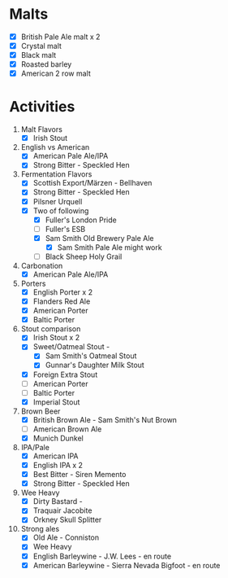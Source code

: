 # Malts

* [x] British Pale Ale malt x 2
* [x] Crystal malt
* [x] Black malt
* [x] Roasted barley
* [x] American 2 row malt

# Activities
1. Malt Flavors
	* [x] Irish Stout
3. English vs American
	* [x] American Pale Ale/IPA
	* [x] Strong Bitter - Speckled Hen
4. Fermentation Flavors
	* [x] Scottish Export/Märzen - Bellhaven
	* [x] Strong Bitter - Speckled Hen
	* [x] Pilsner Urquell
	* [x] Two of following
		* [x] Fuller's London Pride
		* [ ] Fuller's ESB
		* [x] Sam Smith Old Brewery Pale Ale
			* [x] Sam Smith Pale Ale might work
		* [ ] Black Sheep Holy Grail
7. Carbonation
	* [x] American Pale Ale/IPA
8. Porters
	* [x] English Porter x 2
	* [x] Flanders Red Ale
	* [x] American Porter
	* [x] Baltic Porter
9. Stout comparison
	* [x] Irish Stout x 2
	* [x] Sweet/Oatmeal Stout - 
		* [x] Sam Smith's Oatmeal Stout
		* [x] Gunnar's Daughter Milk Stout
	* [x] Foreign Extra Stout
	* [ ] American Porter
	* [ ] Baltic Porter
	* [x] Imperial Stout
6. Brown Beer
	* [x] British Brown Ale - Sam Smith's Nut Brown
	* [ ] American Brown Ale
	* [x] Munich Dunkel
11. IPA/Pale
	* [x] American IPA
	* [x] English IPA x 2
	* [x] Best Bitter - Siren Memento
	* [x] Strong Bitter - Speckled Hen
13. Wee Heavy
	* [x] Dirty Bastard -
	* [x] Traquair Jacobite
	* [x] Orkney Skull Splitter
14. Strong ales
	* [x] Old Ale - Conniston
	* [x] Wee Heavy
	* [x] English Barleywine - J.W. Lees - en route
	* [x] American Barleywine - Sierra Nevada Bigfoot - en route